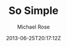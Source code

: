 ---
title: "So Simple"
github: https://github.com/mmistakes/so-simple-theme
demo: https://mmistakes.github.io/so-simple-theme/
author: Michael Rose
ssg:
  - Jekyll
cms:
  - No Cms
date: 2013-06-25T20:17:12Z
github_branch: master
---